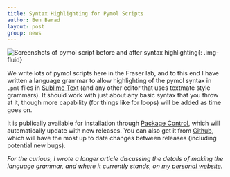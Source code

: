```yaml
---
title: Syntax Highlighting for Pymol Scripts
author: Ben Barad
layout: post
group: news
---
```



![Screenshots of pymol script before and after syntax highlighting](/lab/static/img/pymol/Combined_screenshots.png "Before &after pymol syntax highliging"){: .img-fluid}

We write lots of pymol scripts here in the Fraser lab, and to this end I have written a language grammar to allow highlighting of the pymol syntax in `.pml` files in [Sublime Text](https://www.sublimetext.com/) (and any other editor that uses textmate style grammars). It should work with just about any basic syntax that you throw at it, though more capability (for things like for loops) will be added as time goes on. 

It is publically available for installation through [Package Control](https://sublime.wbond.net/packages/Pymol%20Language), which will automatically update with new releases. You can also get it from [Github](https://github.com/bbarad/pymol_syntax), which will have the most up to date changes between releases (including potential new bugs).

_For the curious, I wrote a longer article discussing the details of making the language grammar, and where it currently stands, on [my personal website](http://benjaminbarad.com/2014/08/26/Pymol-highlighting/)._